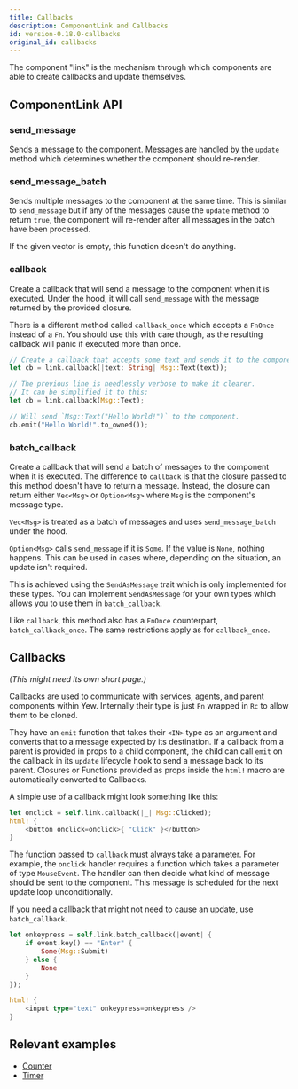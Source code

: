 ```yaml
---
title: Callbacks
description: ComponentLink and Callbacks
id: version-0.18.0-callbacks
original_id: callbacks
---
```


The component "link" is the mechanism through which components are able to create callbacks and update themselves.

## ComponentLink API

### send_message

Sends a message to the component.
Messages are handled by the `update` method which determines whether the component should re-render.

### send_message_batch

Sends multiple messages to the component at the same time.
This is similar to `send_message` but if any of the messages cause the `update` method to return `true`,
the component will re-render after all messages in the batch have been processed.

If the given vector is empty, this function doesn't do anything.

### callback

Create a callback that will send a message to the component when it is executed.
Under the hood, it will call `send_message` with the message returned by the provided closure.

There is a different method called `callback_once` which accepts a `FnOnce` instead of a `Fn`.
You should use this with care though, as the resulting callback will panic if executed more than once.

```rust
// Create a callback that accepts some text and sends it to the component as the `Msg::Text` message variant.
let cb = link.callback(|text: String| Msg::Text(text));

// The previous line is needlessly verbose to make it clearer.
// It can be simplified it to this:
let cb = link.callback(Msg::Text);

// Will send `Msg::Text("Hello World!")` to the component.
cb.emit("Hello World!".to_owned());
```

### batch_callback

Create a callback that will send a batch of messages to the component when it is executed.
The difference to `callback` is that the closure passed to this method doesn't have to return a message.
Instead, the closure can return either `Vec<Msg>` or `Option<Msg>` where `Msg` is the component's message type.

`Vec<Msg>` is treated as a batch of messages and uses `send_message_batch` under the hood.

`Option<Msg>` calls `send_message` if it is `Some`. If the value is `None`, nothing happens.
This can be used in cases where, depending on the situation, an update isn't required.

This is achieved using the `SendAsMessage` trait which is only implemented for these types.
You can implement `SendAsMessage` for your own types which allows you to use them in `batch_callback`.

Like `callback`, this method also has a `FnOnce` counterpart, `batch_callback_once`.
The same restrictions apply as for `callback_once`.

## Callbacks

_\(This might need its own short page.\)_

Callbacks are used to communicate with services, agents, and parent components within Yew.
Internally their type is just `Fn` wrapped in `Rc` to allow them to be cloned.

They have an `emit` function that takes their `<IN>` type as an argument and converts that to a message expected by its destination. If a callback from a parent is provided in props to a child component, the child can call `emit` on the callback in its `update` lifecycle hook to send a message back to its parent. Closures or Functions provided as props inside the `html!` macro are automatically converted to Callbacks.

A simple use of a callback might look something like this:

```rust
let onclick = self.link.callback(|_| Msg::Clicked);
html! {
    <button onclick=onclick>{ "Click" }</button>
}
```

The function passed to `callback` must always take a parameter. For example, the `onclick` handler requires a function which takes a parameter of type `MouseEvent`. The handler can then decide what kind of message should be sent to the component. This message is scheduled for the next update loop unconditionally.

If you need a callback that might not need to cause an update, use `batch_callback`.

```rust
let onkeypress = self.link.batch_callback(|event| {
    if event.key() == "Enter" {
        Some(Msg::Submit)
    } else {
        None
    }
});

html! {
    <input type="text" onkeypress=onkeypress />
}
```

## Relevant examples
- [Counter](https://github.com/yewstack/yew/tree/master/examples/counter)
- [Timer](https://github.com/yewstack/yew/tree/master/examples/timer)
